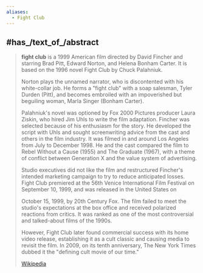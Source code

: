 ```yaml
---
aliases:
  - Fight Club
---
```



## #has_/text_of_/abstract 

> **fight club** is a 1999 American film directed by David Fincher 
> and starring Brad Pitt, Edward Norton, and Helena Bonham Carter. 
> It is based on the 1996 novel Fight Club by Chuck Palahniuk. 
> 
> Norton plays the unnamed narrator, who is discontented with his white-collar job. 
> He forms a "fight club" with a soap salesman, Tyler Durden (Pitt), 
> and becomes embroiled with an impoverished but beguiling woman, Marla Singer (Bonham Carter).
>
> Palahniuk's novel was optioned by Fox 2000 Pictures producer Laura Ziskin, 
> who hired Jim Uhls to write the film adaptation. 
> Fincher was selected because of his enthusiasm for the story. 
> He developed the script with Uhls 
> and sought screenwriting advice from the cast and others in the film industry. 
> It was filmed in and around Los Angeles from July to December 1998. 
> He and the cast compared the film to Rebel Without a Cause (1955) and The Graduate (1967), 
> with a theme of conflict between Generation X and the value system of advertising.
>
> Studio executives did not like the film 
> and restructured Fincher's intended marketing campaign to try to reduce anticipated losses. 
> Fight Club premiered at the 56th Venice International Film Festival on September 10, 1999, 
> and was released in the United States on
>
> October 15, 1999, by 20th Century Fox. 
> The film failed to meet the studio's expectations at the box office 
> and received polarized reactions from critics. 
> It was ranked as one of the most controversial and talked-about films of the 1990s. 
> 
> However, Fight Club later found commercial success with its home video release, 
> establishing it as a cult classic and causing media to revisit the film. 
> In 2009, on its tenth anniversary, The New York Times dubbed it the "defining cult movie of our time."
>
> [Wikipedia](https://en.wikipedia.org/wiki/Fight%20Club) 




